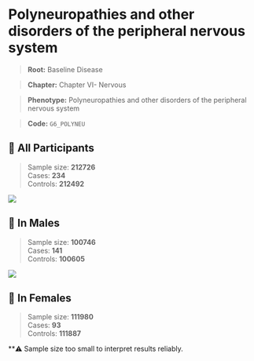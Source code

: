 # Polyneuropathies and other disorders of the peripheral nervous system

> **Root:** Baseline Disease  

> **Chapter:** Chapter VI- Nervous  

> **Phenotype:** Polyneuropathies and other disorders of the peripheral nervous system  

> **Code:** `G6_POLYNEU`

## 🧪 All Participants  
> Sample size: **212726**  
> Cases: **234**  
> Controls: **212492**
<img src="/Disease/Figures/ALL/Baseline/G6_POLYNEU.png"/>
<CsvTable src="/public/Disease/Data/ALL/Baseline/LG_G6_POLYNEU.csv" label="🔍 View full results" />

## 👨 In Males  
> Sample size: **100746**  
> Cases: **141**  
> Controls: **100605**
<img src="/Disease/Figures/Male/Baseline/G6_POLYNEU.png"/>
<CsvTable src="/public/Disease/Data/Male/Baseline/LG_G6_POLYNEU.csv" label="🔍 View full results" />

## 👩 In Females  
> Sample size: **111980**  
> Cases: **93**  
> Controls: **111887**

**⚠️ Sample size too small to interpret results reliably.
